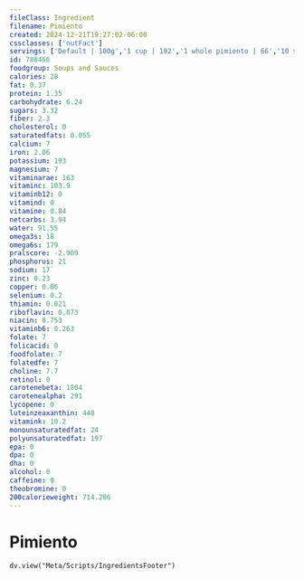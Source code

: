 ```yaml
---
fileClass: Ingredient
filename: Pimiento
created: 2024-12-21T19:27:02-06:00
cssclasses: ['nutFact']
servings: ['Default | 100g','1 cup | 192','1 whole pimiento | 66','10 strips | 10']
id: 788466
foodgroup: Soups and Sauces
calories: 28
fat: 0.37
protein: 1.35
carbohydrate: 6.24
sugars: 3.32
fiber: 2.3
cholesterol: 0
saturatedfats: 0.055
calcium: 7
iron: 2.06
potassium: 193
magnesium: 7
vitaminarae: 163
vitaminc: 103.9
vitaminb12: 0
vitamind: 0
vitamine: 0.84
netcarbs: 3.94
water: 91.55
omega3s: 18
omega6s: 179
pralscore: -2.909
phosphorus: 21
sodium: 17
zinc: 0.23
copper: 0.06
selenium: 0.2
thiamin: 0.021
riboflavin: 0.073
niacin: 0.753
vitaminb6: 0.263
folate: 7
folicacid: 0
foodfolate: 7
folatedfe: 7
choline: 7.7
retinol: 0
carotenebeta: 1804
carotenealpha: 291
lycopene: 0
luteinzeaxanthin: 448
vitamink: 10.2
monounsaturatedfat: 24
polyunsaturatedfat: 197
epa: 0
dpa: 0
dha: 0
alcohol: 0
caffeine: 0
theobromine: 0
200calorieweight: 714.286
---
```


# Pimiento

```dataviewjs
dv.view("Meta/Scripts/IngredientsFooter")
```